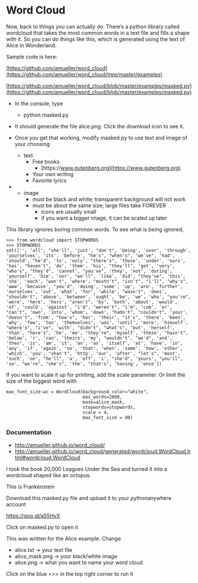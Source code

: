 # Word Cloud



Now, back to things you can actually do. There’s a python library called wordcloud that takes the most common words in a text file and fills a shape with it. So you can do things like this, which is generated using the text of Alice in Wonderland.

Sample code is here:

[https://github.com/amueller/word_cloud](https://github.com/amueller/word_cloud/tree/master/examples)

[https://github.com/amueller/word_cloud/blob/master/examples/masked.py](https://github.com/amueller/word_cloud/blob/master/examples/masked.py)





* In the console, type
  * python masked.py

* It should generate the file alice.png. Click the download icon to see it.
* Once you get that working, modify masked.py to use text and image of your choosing
  * text
    * Free books
      * [https:\/\/www.gutenberg.org](https://www.gutenberg.org)
    * Your own writing
    * Favorite lyrics


* * image
    * must be black and white; transparent background will not work
    * must be about the same size; large files take FOREVER
      * icons are usually small
      * if you want a bigger image, it can be scaled up later




















This library ignores boring common words. To see what is being ignored,
```
>>> from wordcloud import STOPWORDS
>>> STOPWORDS
set(['', 'all', "she'll", 'just', "don't", 'being', 'over', 'through', 'yourselves', 'its', 'before', "he's", "when's", "we've", 'had', 'should', "he'd", 'to', 'only', "there's", 'those', 'under', 'ours', 'has', "haven't", 'do', 'them', 'his', "they'll", 'get', 'very', "who's", "they'd", 'cannot', "you've", 'they', 'not', 'during', 'yourself', 'him', 'nor', "we'll", 'like', 'did', "they've", 'this', 'she', 'each', "won't", 'where', "mustn't", "isn't", "i'll", "why's", 'www', 'because', "you'd", 'doing', 'some', 'up', 'are', 'further', 'ourselves', 'out', 'what', 'for', 'while', "wasn't", 'does', "shouldn't", 'above', 'between', 'ought', 'be', 'we', 'who', "you're", 'were', 'here', 'hers', "aren't", 'by', 'both', 'about', 'would', 'of', 'could', 'against', "i'd", "weren't", "i'm", 'com', 'or', "can't", 'own', 'into', 'whom', 'down', "hadn't", "couldn't", 'your', "doesn't", 'from', "how's", 'her', 'their', "it's", 'there', 'been', 'why', 'few', 'too', 'themselves', 'was', 'until', 'more', 'himself', "where's", "i've", 'with', "didn't", "what's", 'but', 'herself', 'than', "here's", 'he', 'me', "they're", 'myself', 'these', "hasn't", 'below', 'r', 'can', 'theirs', 'my', "wouldn't", "we'd", 'and', 'then', 'is', 'am', 'it', 'an', 'as', 'itself', 'at', 'have', 'in', 'any', 'if', 'again', 'no', 'that', 'when', 'same', 'how', 'other', 'which', 'you', "shan't", 'http', 'our', 'after', "let's", 'most', 'such', 'on', "he'll", 'a', 'off', 'i', "she'd", 'yours', "you'll", 'so', "we're", "she's", 'the', "that's", 'having', 'once'])

```




If you want to scale it up for printing, add the scale parameter. Or limit the size of the biggest word with

```
max_font_size:wc = WordCloud(background_color="white", 
                             max_words=2000, 
                             mask=alice_mask,
                             stopwords=stopwords, 
                             scale = 4, 
                             max_font_size = 40)

```

### Documentation
  * [http:\/\/amueller.github.io\/word\_cloud\/](http://amueller.github.io/word_cloud/)
  * [http:\/\/amueller.github.io\/word\_cloud\/generated\/wordcloud.WordCloud.html\#wordcloud.WordCloud](http://amueller.github.io/word_cloud/generated/wordcloud.WordCloud.html#wordcloud.WordCloud)






I took the book 20,000 Leagues Under the Sea and turned it into a wordcloud shaped like an octopus.

This is Frankenstein





Download this masked.py file and upload it to your pythonanywhere account

[https:\/\/goo.gl\/a55HvX](https://goo.gl/a55HvX)

Click on masked.py to open it

This was written for the Alice example. Change

* alice.txt -&gt; your text file
* alice\_mask.png -&gt; your black\/white image
* alice.png -&gt; what you want to name your word cloud

Click on the blue &gt;&gt;&gt; in the top right corner to run it


